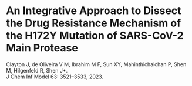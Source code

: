 # An Integrative Approach to Dissect the Drug Resistance Mechanism of the H172Y Mutation of SARS-CoV-2 Main Protease

Clayton J, de Oliveira V M, Ibrahim M F, Sun XY, Mahinthichaichan P, Shen M, Hilgenfeld R, Shen J*. <br>
J Chem Inf Model 63: 3521–3533, 2023.
